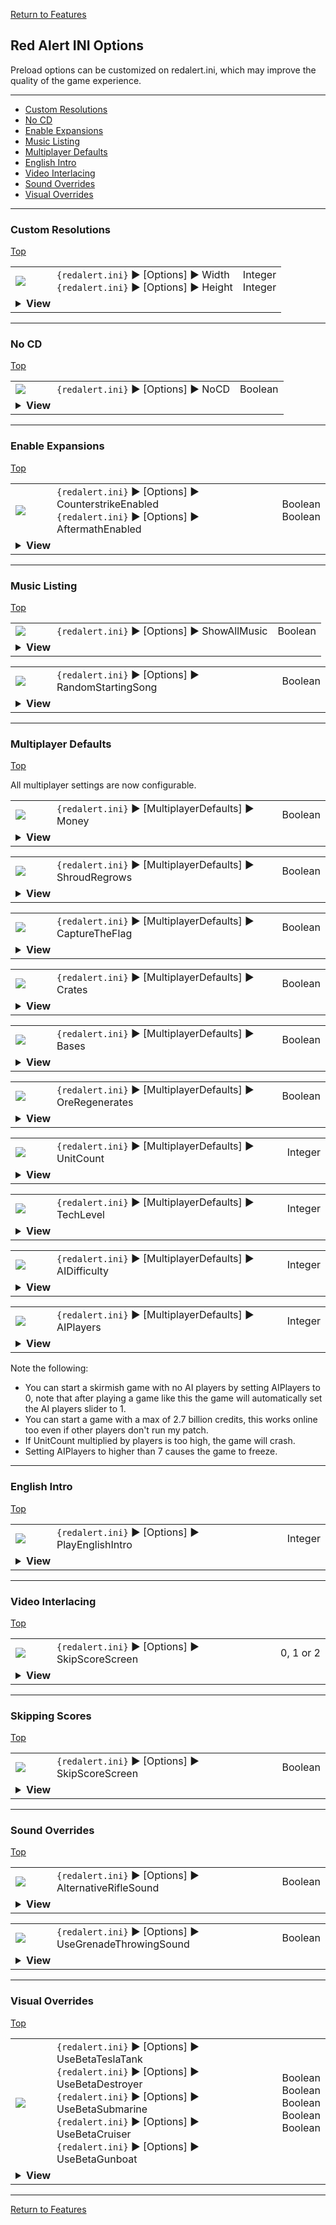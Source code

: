 [Return to Features](./features.md)

## Red Alert INI Options

Preload options can be customized on redalert.ini, which may improve the quality of the game experience.

-------

 - [Custom Resolutions](#custom-resolutions)
 - [No CD](#no-cd) 
 - [Enable Expansions](#enable-expansions) 
 - [Music Listing](#music-listing) 
 - [Multiplayer Defaults](#multiplayer-defaults) 
 - [English Intro](#english-intro) 
 - [Video Interlacing](#video-interlacing) 
 - [Sound Overrides](#sound-overrides) 
 - [Visual Overrides](#visual-overrides) 


-------
### Custom Resolutions 
[Top](#red-alert-ini-options)

<table><tr><td width="50"><a href="#"><img src="https://placehold.it/30x15/6cb189/135?text=new"></a></td><td>
<code>{redalert.ini}</code> ► [Options]  ► Width<br>
<code>{redalert.ini}</code> ► [Options]  ► Height
</td><td width="50">Integer<br>Integer</td></tr><tr><td colspan="3"><details><summary><b>View</b></summary>

```Inherited from hifi's p-series, modified in iran's s-series```

The game can support custom resolutions. Generally, this means higher resolutions.

The original code for this high resolution feature was written by hifi. Additional improvements had been provided by Iran with the following descriptions:

 - The invisible Ant Missions stereo and Westwood Logo credits selection areas are now adjusted
   for hi-res, meaning if you click their area on the main menu graphics they'll be activated,
   like they should.
 - Fixes for the border around the main menu graphics glitching after playing a game, graphical
   glitching when showing the "restate briefing" screen and some other graphical
   glitches. Thanks to Nyerguds for practically writing this for me!
 - If a TITLE.PCX is found that doesn't have the same dimensions as the original TITLE.PCX
   file, it will be displayed on the screen in the top left, this allows people to create their
   own custom main menu title graphics and have them work with hi-res.
 - The timer tab for maps that use them (e.g. the second Allies mission) has its width
   adjusted.
 - The expansion missions dialogs are now adjusted for hires, instead of appearing in the top
   left of the screen.
 - Screenshake should be adjusted for high res now. (Thanks to Arda.dll.inj by AlexB)
 - The "Mission Accomplished", "Mission Failed" and "The Game is a Draw" red text now have
   their height and width adjusted for high res (Thanks to Arda.dll.inj by AlexB)
 - The score screen is now fully displayed in the top left, instead of showing the score
   background in the middle
 - Fixed the power indicator displaying glitched when there's no power and in certain other
   scenarios
 - Added extended sidebar (using graphics and memory addresses taken from Arda, by AlexB)
 - 640x480 does not show black bars on the top and bottom of the screen anymore.
 - You no longer need to scroll the map and open the options menu to fix glitching with maps
   smaller than your resolution.
</details></td></tr></table>


-------
### No CD
[Top](#red-alert-ini-options)

<table><tr><td width="50"><a href="#"><img src="https://placehold.it/30x15/6cb189/135?text=new"></a></td><td>
<code>{redalert.ini}</code> ► [Options]  ► NoCD
</td><td width="50">Boolean</td></tr><tr><td colspan="3"><details><summary><b>View</b></summary>

```Inherited from hifi's p-series```

No-CD mode can be enabled/disabled with the `NoCD`= (yes/no) keyword under the [Options] section of **REDALERT.INI**. (from hifi's p-series)
</details></td></tr></table>


-------
### Enable Expansions
[Top](#red-alert-ini-options)

<table><tr><td width="50"><a href="#"><img src="https://placehold.it/30x15/6cb189/135?text=new"></a></td><td>
<code>{redalert.ini}</code> ► [Options]  ► CounterstrikeEnabled<br>
<code>{redalert.ini}</code> ► [Options]  ► AftermathEnabled
</td><td width="50">Boolean<br>Boolean</td></tr><tr><td colspan="3"><details><summary><b>View</b></summary>

```Inherited from iran's s-series```

The Counterstrike expansion can be enabled/disabled with the `CounterstrikeEnabled`= (yes/no) keyword under the [Options] section of **REDALERT.INI**. Likewise there's a `AftermathEnabled`= (yes/no) keyword to enable/disable the Aftermath expansion.
	 </details></td></tr></table>


-------
### Music Listing
[Top](#red-alert-ini-options)

<table><tr><td width="50"><a href="#"><img src="https://placehold.it/30x15/6cb189/135?text=new"></a></td><td>
<code>{redalert.ini}</code> ► [Options]  ► ShowAllMusic
</td><td width="50">Boolean</td></tr><tr><td colspan="3"><details><summary><b>View</b></summary>

```Inherited from iran's s-series```

Added an **REDALERT.INI** keyword `ShowAllMusic`= (yes/no) under the [Options] section to enable/disable showing all the game's music, normally the game only shows some music depending on what side you're playing as. With this option enabled it always shows all music except for the score, map and main menu music.	 
</details></td></tr></table>

<table><tr><td width="50"><a href="#"><img src="https://placehold.it/30x15/6cb189/135?text=new"></a></td><td>
<code>{redalert.ini}</code> ► [Options]  ► RandomStartingSong
</td><td width="50">Boolean</td></tr><tr><td colspan="3"><details><summary><b>View</b></summary>

```Inherited from iran's s-series```

It's now possible to have a random starting song start after a map is loaded, the keyword `RandomStartingSong`= (yes/no) under [Options] in **REDALERT.INI** controls this.
</details></td></tr></table>


-------
### Multiplayer Defaults
[Top](#red-alert-ini-options)

All multiplayer settings are now configurable.

<table><tr><td width="50"><a href="#"><img src="https://placehold.it/30x15/6cb189/135?text=new"></a></td><td>
<code>{redalert.ini}</code> ► [MultiplayerDefaults]  ► Money
</td><td width="50">Boolean</td></tr><tr><td colspan="3"><details><summary><b>View</b></summary>

```Inherited from iran's s-series```

Sets the initial cash that each player receives at the start of the game.
</details></td></tr></table>

<table><tr><td width="50"><a href="#"><img src="https://placehold.it/30x15/6cb189/135?text=new"></a></td><td>
<code>{redalert.ini}</code> ► [MultiplayerDefaults]  ► ShroudRegrows
</td><td width="50">Boolean</td></tr><tr><td colspan="3"><details><summary><b>View</b></summary>

```Inherited from iran's s-series```

Determines whether shroud regrows over time. The regrowth rate is determined by `{Rules/Map} ► [General] ► ShroudRate`, defaulting to 4 in-game minutes.
</details></td></tr></table>

<table><tr><td width="50"><a href="#"><img src="https://placehold.it/30x15/6cb189/135?text=new"></a></td><td>
<code>{redalert.ini}</code> ► [MultiplayerDefaults]  ► CaptureTheFlag
</td><td width="50">Boolean</td></tr><tr><td colspan="3"><details><summary><b>View</b></summary>

```Inherited from iran's s-series```

Determines whether the Capture The Flag game mode is active.
</details></td></tr></table>

<table><tr><td width="50"><a href="#"><img src="https://placehold.it/30x15/6cb189/135?text=new"></a></td><td>
<code>{redalert.ini}</code> ► [MultiplayerDefaults]  ► Crates
</td><td width="50">Boolean</td></tr><tr><td colspan="3"><details><summary><b>View</b></summary>

```Inherited from iran's s-series```

Determines whether crates will spawn periodically on the map.
</details></td></tr></table>

<table><tr><td width="50"><a href="#"><img src="https://placehold.it/30x15/6cb189/135?text=new"></a></td><td>
<code>{redalert.ini}</code> ► [MultiplayerDefaults]  ► Bases
</td><td width="50">Boolean</td></tr><tr><td colspan="3"><details><summary><b>View</b></summary>

```Inherited from iran's s-series```

Determines whether each player receives an MCV at the start of the game.
</details></td></tr></table>

<table><tr><td width="50"><a href="#"><img src="https://placehold.it/30x15/6cb189/135?text=new"></a></td><td>
<code>{redalert.ini}</code> ► [MultiplayerDefaults]  ► OreRegenerates
</td><td width="50">Boolean</td></tr><tr><td colspan="3"><details><summary><b>View</b></summary>

```Inherited from iran's s-series```

Determines whether ore regenerates over time. Essentially this overrides `{Rules/Map} ► [General] ► OreGrows` and `{Rules/Map} ► [General] ► OreSpreads`. The regrowth rate is determined by `{Rules/Map} ► [General] ► GrowthRate`, defaulting to 2 in-game minutes.
</details></td></tr></table>

<table><tr><td width="50"><a href="#"><img src="https://placehold.it/30x15/6cb189/135?text=new"></a></td><td>
<code>{redalert.ini}</code> ► [MultiplayerDefaults]  ► UnitCount
</td><td width="50">Integer</td></tr><tr><td colspan="3"><details><summary><b>View</b></summary>

```Inherited from iran's s-series```

Determines the number of units each player receives at the start of the game.
</details></td></tr></table>

<table><tr><td width="50"><a href="#"><img src="https://placehold.it/30x15/6cb189/135?text=new"></a></td><td>
<code>{redalert.ini}</code> ► [MultiplayerDefaults]  ► TechLevel
</td><td width="50">Integer</td></tr><tr><td colspan="3"><details><summary><b>View</b></summary>

```Inherited from iran's s-series```

Determines each player techlevel at the start of the game. (It is possible to modify the techlevel via a map trigger action.)
</details></td></tr></table>


<table><tr><td width="50"><a href="#"><img src="https://placehold.it/30x15/6cb189/135?text=new"></a></td><td>
<code>{redalert.ini}</code> ► [MultiplayerDefaults]  ► AIDifficulty
</td><td width="50">Integer</td></tr><tr><td colspan="3"><details><summary><b>View</b></summary>

```Inherited from iran's s-series```

Determines the AI players' difficulty setting for the game. (0 = easy, 1 = Medium, 2 = Hard)
</details></td></tr></table>


<table><tr><td width="50"><a href="#"><img src="https://placehold.it/30x15/6cb189/135?text=new"></a></td><td>
<code>{redalert.ini}</code> ► [MultiplayerDefaults]  ► AIPlayers
</td><td width="50">Integer</td></tr><tr><td colspan="3"><details><summary><b>View</b></summary>

```Inherited from iran's s-series```

Determines the number of AI players for the game.
</details></td></tr></table>

Note the following:

 - You can start a skirmish game with no AI players by setting AIPlayers to 0, note that after
   playing a game like this the game will automatically set the AI players slider to 1.
 - You can start a game with a max of 2.7 billion credits, this works online too even if other
   players don't run my patch.
 - If UnitCount multiplied by players is too high, the game will crash.
 - Setting AIPlayers to higher than 7 causes the game to freeze.


-------
### English Intro
[Top](#red-alert-ini-options)
</details></td></tr></table>


<table><tr><td width="50"><a href="#"><img src="https://placehold.it/30x15/6cb189/135?text=new"></a></td><td>
<code>{redalert.ini}</code> ► [Options]  ► PlayEnglishIntro
</td><td width="50">Integer</td></tr><tr><td colspan="3"><details><summary><b>View</b></summary>

```Inherited from iran's s-series```

Playing the ENGLISH.VQA intro is now optional. a new **REDALERT.INI** boolean option `PlayEnglishIntro`= under the [Options] section controls this.
</details></td></tr></table>


-------
### Video Interlacing
[Top](#red-alert-ini-options)


<table><tr><td width="50"><a href="#"><img src="https://placehold.it/30x15/6cb189/135?text=new"></a></td><td>
<code>{redalert.ini}</code> ► [Options]  ► SkipScoreScreen
</td><td width="50">0, 1 or 2</td></tr><tr><td colspan="3"><details><summary><b>View</b></summary>

```Inherited from iran's s-series```

Optional deinterlacing of videos, this is controlled by the VideoInterlaceMode= keyword in REDALERT.INI under the [Options] section, if set to 2 videos are deinterlaced, if set to 0 they're horizontally interlaced and when set to 1 they're supposed to be vertically interlaced (though the vertical interlacing doesn't seem to work). The game's previously unknown deinterlacing feature was discovered by AlexB, he also wrote a fix for a bit of graphical glitching at the bottom of the screen.
</details></td></tr></table>


-------
### Skipping Scores
[Top](#red-alert-ini-options)

<table><tr><td width="50"><a href="#"><img src="https://placehold.it/30x15/6cb189/135?text=new"></a></td><td>
<code>{redalert.ini}</code> ► [Options]  ► SkipScoreScreen
</td><td width="50">Boolean</td></tr><tr><td colspan="3"><details><summary><b>View</b></summary>

```Inherited from iran's s-series```

Added a `SkipScoreScreen`= (yes/no) keyword under [Options] in **REDALERT.INI**, when set to 'yes' the single player and multiplayer score screens won't be shown.

If the score screen is not shown, no new entry will be generated into HALLFAME.DAT because the player will not be given an opportunity to enter his name.
</details></td></tr></table>


-------
### Sound Overrides
[Top](#red-alert-ini-options)

<table><tr><td width="50"><a href="#"><img src="https://placehold.it/30x15/6cb189/135?text=new"></a></td><td>
<code>{redalert.ini}</code> ► [Options]  ► AlternativeRifleSound
</td><td width="50">Boolean</td></tr><tr><td colspan="3"><details><summary><b>View</b></summary>

```Inherited from iran's s-series```

Added **REDALERT.INI** keyword `AlternativeRifleSound`= (yes/no) under [Options]. If enabled the Rifle Infantry will use an alternative firing sound. MGUNINF1 will be used as firing sound. This overwrites the M1Carbine's `Report`= setting in **RULES.INI**.
</details></td></tr></table>


<table><tr><td width="50"><a href="#"><img src="https://placehold.it/30x15/6cb189/135?text=new"></a></td><td>
<code>{redalert.ini}</code> ► [Options]  ► UseGrenadeThrowingSound
</td><td width="50">Boolean</td></tr><tr><td colspan="3"><details><summary><b>View</b></summary>

```Inherited from iran's s-series```

Added **REDALERT.INI** keyword `UseGrenadeThrowingSound`= (yes/no) under [Options]. If enabled the Grenadier will have a throwing sound when throwing his grenades. This overwrites the Grenade's `Report`= setting in **RULES.INI**.
 </details></td></tr></table>


-------
### Visual Overrides
[Top](#red-alert-ini-options)

<table><tr><td width="50"><a href="#"><img src="https://placehold.it/30x15/6cb189/135?text=new"></a></td><td>
<code>{redalert.ini}</code> ► [Options]  ► UseBetaTeslaTank<br>
<code>{redalert.ini}</code> ► [Options]  ► UseBetaDestroyer<br>
<code>{redalert.ini}</code> ► [Options]  ► UseBetaSubmarine<br>
<code>{redalert.ini}</code> ► [Options]  ► UseBetaCruiser<br>
<code>{redalert.ini}</code> ► [Options]  ► UseBetaGunboat  
</td><td width="50">Boolean<br>Boolean<br>Boolean<br>Boolean<br>Boolean</td></tr><tr><td colspan="3"><details><summary><b>View</b></summary>

```Inherited from iran's s-series```

Added **REDALERT.INI** keyword `UseBetaTeslaTank`= (yes/no) under [Options]. If enabled betateslatank.MIX will be loaded by the game. Likewise `UseBetaDestroyer`= to load betadestroyer.MIX, `UseBetaSubmarine`= to load betasubmarine.MIX, `UseBetaCruiser`= to load betacruiser.MIX, `UseBetaGunboat`= to load betagunboat.MIX. These options load recreations of beta graphics, the recreation for the beta Tesla Tank was made by Nyerguds, the recreations of naval units were made by Allen262. 
</details></td></tr></table>

-------
[Return to Features](./features.md)

